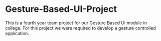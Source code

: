 # Gesture-Based-UI-Project
This is a fourth year team project for our Gesture Based UI module in college. For this project we were required to develop a gesture controlled application.
